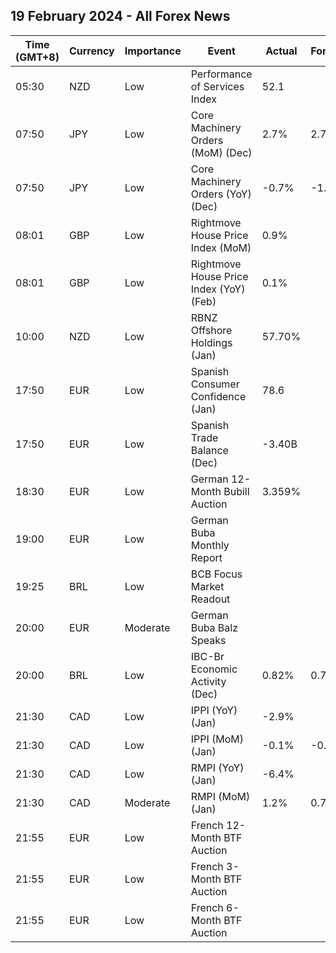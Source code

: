## 19 February 2024 - All Forex News

| Time (GMT+8) | Currency | Importance | Event | Actual | Forecast | Previous |
|------|----------|------------|-------|--------|----------|----------|
| 05:30 | NZD | Low | Performance of Services Index | 52.1 |  | 48.8 |
| 07:50 | JPY | Low | Core Machinery Orders (MoM) (Dec) | 2.7% | 2.7% | -4.9% |
| 07:50 | JPY | Low | Core Machinery Orders (YoY) (Dec) | -0.7% | -1.4% | -5.0% |
| 08:01 | GBP | Low | Rightmove House Price Index (MoM) | 0.9% |  | 1.3% |
| 08:01 | GBP | Low | Rightmove House Price Index (YoY) (Feb) | 0.1% |  | -0.7% |
| 10:00 | NZD | Low | RBNZ Offshore Holdings (Jan) | 57.70% |  | 57.40% |
| 17:50 | EUR | Low | Spanish Consumer Confidence (Jan) | 78.6 |  | 77.6 |
| 17:50 | EUR | Low | Spanish Trade Balance (Dec) | -3.40B |  | -2.40B |
| 18:30 | EUR | Low | German 12-Month Bubill Auction | 3.359% |  | 3.189% |
| 19:00 | EUR | Low | German Buba Monthly Report |  |  |  |
| 19:25 | BRL | Low | BCB Focus Market Readout |  |  |  |
| 20:00 | EUR | Moderate | German Buba Balz Speaks |  |  |  |
| 20:00 | BRL | Low | IBC-Br Economic Activity (Dec) | 0.82% | 0.75% | 0.10% |
| 21:30 | CAD | Low | IPPI (YoY) (Jan) | -2.9% |  | -2.8% |
| 21:30 | CAD | Low | IPPI (MoM) (Jan) | -0.1% | -0.1% | -1.6% |
| 21:30 | CAD | Low | RMPI (YoY) (Jan) | -6.4% |  | -7.9% |
| 21:30 | CAD | Moderate | RMPI (MoM) (Jan) | 1.2% | 0.7% | -4.9% |
| 21:55 | EUR | Low | French 12-Month BTF Auction |  |  | 3.408% |
| 21:55 | EUR | Low | French 3-Month BTF Auction |  |  | 3.825% |
| 21:55 | EUR | Low | French 6-Month BTF Auction |  |  | 3.714% |
